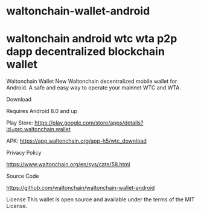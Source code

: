 # waltonchain-wallet-android
# waltonchain android wtc wta p2p dapp decentralized blockchain wallet

Waltonchain Wallet New Waltonchain decentralized mobile wallet for Android. A safe and easy way to operate your mainnet WTC and WTA.  

Download

Requires Android 8.0 and up

Play Store: https://play.google.com/store/apps/details?id=pro.waltonchain.wallet

APK: https://app.waltonchain.org/app-h5/wtc_download


Privacy Policy

https://www.waltonchain.org/en/sys/cate/58.html


Source Code

https://github.com/waltonchain/waltonchain-wallet-android


License
This wallet is open source and available under the terms of the MIT License.


